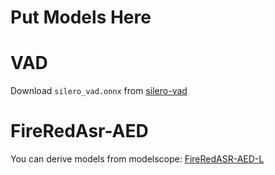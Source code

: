 # Put Models Here

# VAD

Download `silero_vad.onnx` from [silero-vad](https://github.com/snakers4/silero-vad)

# FireRedAsr-AED

You can derive models from modelscope: [FireRedASR-AED-L](https://modelscope.cn/models/pengzhendong/FireRedASR-AED-L)
